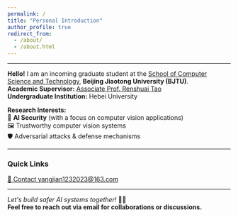 ```yaml
---
permalink: /
title: "Personal Introduction"
author_profile: true
redirect_from: 
  - /about/
  - /about.html
---
```


---
**Hello!** I am an incoming graduate student at the [School of Computer Science and Technology](https://scit.bjtu.edu.cn/), ​**Beijing Jiaotong University (BJTU)**.  
**Academic Supervisor:** [Associate Prof. Renshuai Tao](https://rstao-bjtu.github.io/)  
**Undergraduate Institution:** Hebei University  

**Research Interests:**  
🔐 ​**AI Security** (with a focus on computer vision applications)  
🖼️ Trustworthy computer vision systems  
🛡️ Adversarial attacks & defense mechanisms  

---

### Quick Links  
[📩 Contact yangjian1232023@163.com](mailto:yangjian1232023@163.com)  

---

*Let's build safer AI systems together!* 🤖✨  
**Feel free to reach out via email for collaborations or discussions.**
